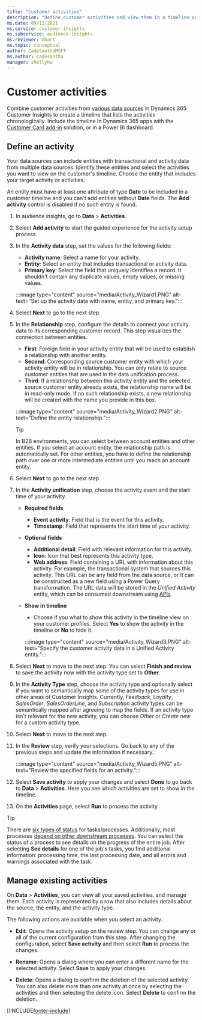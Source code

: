 ```yaml
---
title: "Customer activities"
description: "Define customer activities and view them in a timeline on customer profiles." 
ms.date: 09/12/2021
ms.service: customer-insights
ms.subservice: audience-insights
ms.reviewer: mhart
ms.topic: conceptual
author: CadeSanthaMSFT
ms.author: cadesantha
manager: shellyha
---
```


# Customer activities

Combine customer activities from [various data sources](data-sources.md) in Dynamics 365 Customer Insights to create a timeline that lists the activities chronologically. Include the timeline in Dynamics 365 apps with the [Customer Card add-in](customer-card-add-in.md) solution, or in a Power BI dashboard.

## Define an activity

Your data sources can include entities with transactional and activity data from multiple data sources. Identify these entities and select the activities you want to view on the customer's timeline. Choose the entity that includes your target activity or activities.

An entity must have at least one attribute of type **Date** to be included in a customer timeline and you can't add entities without **Date** fields. The **Add activity** control is disabled if no such entity is found.

1. In audience insights, go to **Data** > **Activities**.

1. Select **Add activity** to start the guided experience for the activity setup process.

1. In the **Activity data** step, set the values for the following fields:

   - **Activity name**: Select a name for your activity.
   - **Entity**: Select an entity that includes transactional or activity data.
   - **Primary key**: Select the field that uniquely identifies a record. It shouldn't contain any duplicate values, empty values, or missing values.

   :::image type="content" source="media/Activity_Wizard1.PNG" alt-text="Set up the activity data with name, entity, and primary key.":::

1. Select **Next** to go to the next step.

1. In the **Relationship** step, configure the details to connect your activity data to its corresponding customer record. This step visualizes the connection between entities.  

   - **First**: Foreign field in your activity entity that will be used to establish a relationship with another entity.
   - **Second**: Corresponding source customer entity with which your activity entity will be in relationship. You can only relate to source customer entities that are used in the data unification process.
   - **Third**: If a relationship between this activity entity and the selected source customer entity already exists, the relationship name will be in read-only mode. If no such relationship exists, a new relationship will be created with the name you provide in this box.

   :::image type="content" source="media/Activity_Wizard2.PNG" alt-text="Define the entity relationship.":::

   > [!TIP]
   > In B2B environments, you can select between account entities and other entities. If you select an account entity, the relationship path is automatically set. For other entities, you have to define the relationship path over one or more intermediate entities until you reach an account entity.

1. Select **Next** to go to the next step. 

1. In the **Activity unification** step, choose the activity event and the start time of your activity. 
   - **Required fields**
      - **Event activity**: Field that is the event for this activity.
      - **Timestamp**: Field that represents the start time of your activity.

   - **Optional fields**
      - **Additional detail**: Field with relevant information for this activity.
      - **Icon**: Icon that best represents this activity type.
      - **Web address**: Field containing a URL with information about this activity. For example, the transactional system that sources this activity. This URL can be any field from the data source, or it can be constructed as a new field using a Power Query transformation. The URL data will be stored in the *Unified Activity* entity, which can be consumed downstream using [APIs](apis.md).

   - **Show in timeline**
      - Choose if you what to show this activity in the timeline view on your customer profiles. Select **Yes** to show the activity in the timeline or **No** to hide it.

      :::image type="content" source="media/Activity_Wizard3.PNG" alt-text="Specify the customer activity data in a Unified Activity entity.":::

1. Select **Next** to move to the next step. You can select **Finish and review** to save the activity now with the activity type set to **Other**. 

1. In the **Activity Type** step, choose the activity type and optionally select if you want to semantically map some of the activity types for use in other areas of Customer Insights. Currently, *Feedback*, *Loyalty*, *SalesOrder*, *SalesOrderLine*, and *Subscription* activity types can be semantically mapped after agreeing to map the fields. If an activity type isn't relevant for the new activity, you can choose *Other* or *Create new* for a custom activity type.

1. Select **Next** to move to the next step. 

1. In the **Review** step, verify your selections. Go back to any of the previous steps and update the information if necessary.

   :::image type="content" source="media/Activity_Wizard5.PNG" alt-text="Review the specified fields for an activity.":::
   
1. Select **Save activity** to apply your changes and select **Done** to go back to **Data** > **Activities**. Here you see which activities are set to show in the timeline. 

1. On the **Activities** page, select **Run** to process the activity. 

> [!TIP]
> There are [six types of status](system.md#status-types) for tasks/processes. Additionally, most processes [depend on other downstream processes](system.md#refresh-policies). You can select the status of a process to see details on the progress of the entire job. After selecting **See details** for one of the job's tasks, you find additional information: processing time, the last processing date, and all errors and warnings associated with the task.


## Manage existing activities

On **Data** > **Activities**, you can view all your saved activities, and manage them. Each activity is represented by a row that also includes details about the source, the entity, and the activity type.

The following actions are available when you select an activity. 

- **Edit**: Opens the activity setup on the review step. You can change any or all of the current configuration from this step. After changing the configuration, select **Save activity** and then select **Run** to process the changes.

- **Rename**: Opens a dialog where you can enter a different name for the selected activity. Select **Save** to apply your changes.

- **Delete**: Opens a dialog to confirm the deletion of the selected activity. You can also delete more than one activity at once by selecting the activities and then selecting the delete icon. Select **Delete** to confirm the deletion.

[!INCLUDE[footer-include](../includes/footer-banner.md)]
